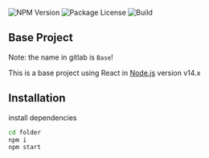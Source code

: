 <p>
<img src="https://img.shields.io/npm/v/@nestjs/core.svg" alt="NPM Version" />
<img src="https://img.shields.io/npm/l/@nestjs/core.svg" alt="Package License" />
<img src="https://api.travis-ci.org/nestjs/nest.svg?branch=master" alt="Build" />
</p>

## Base Project

Note: the name in gitlab is `Base`!

This is a base project using React in [Node.js](https://nodejs.org/) version v14.x

## Installation

install dependencies

```sh
cd folder
npm i
npm start
```